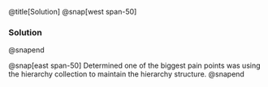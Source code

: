 @title[Solution]
@snap[west span-50]
### Solution
@snapend

@snap[east span-50]
Determined one of the biggest pain points was using the hierarchy collection
to maintain the hierarchy structure.
@snapend